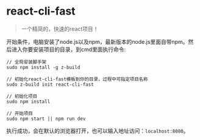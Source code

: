 # react-cli-fast

> 一个精简的，快速的react项目！

开始条件，电脑安装了node.js以及npm，最新版本的node.js里面自带npm。然后进入你要安装项目的目录，到cmd里面执行命令:

```
// 全局安装脚手架
sudo npm install -g z-build

// 初始化react-cli-fast模板到你的目录，过程中可指定项目名称
sudo z-build init react-cli-fast

// 初始化项目
sudo npm install

// 开始项目
sudo npm start || npm run dev
```

执行成功，会在默认的浏览器打开，也可以输入地址访问：`localhost:8080`。
